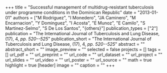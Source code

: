 +++
title = "Successful management of multidrug-resistant tuberculosis under programme conditions in the Dominican Republic"
date = "2013-01-01"
authors = ["M Rodriguez", "I Monedero", "JA Caminero", "M Encarnacion", "Y Dominguez", "I Acosta", "E Munoz", "E Camilo", "S Martinez-Selmo", "S De Los Santos", "{others}"]
publication_types = ["2"]
publication = "The International Journal of Tuberculosis and Lung Disease, (17), 4, _pp. 520--525_"
publication_short = "The International Journal of Tuberculosis and Lung Disease, (17), 4, _pp. 520--525_"
abstract = ""
abstract_short = ""
image_preview = ""
selected = false
projects = []
tags = []
url_pdf = ""
url_preprint = ""
url_code = ""
url_dataset = ""
url_project = ""
url_slides = ""
url_video = ""
url_poster = ""
url_source = ""
math = true
highlight = true
[header]
image = ""
caption = ""
+++

